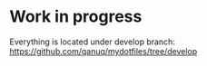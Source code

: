 # Work in progress

Everything is located under develop branch:
https://github.com/qanuq/mydotfiles/tree/develop

